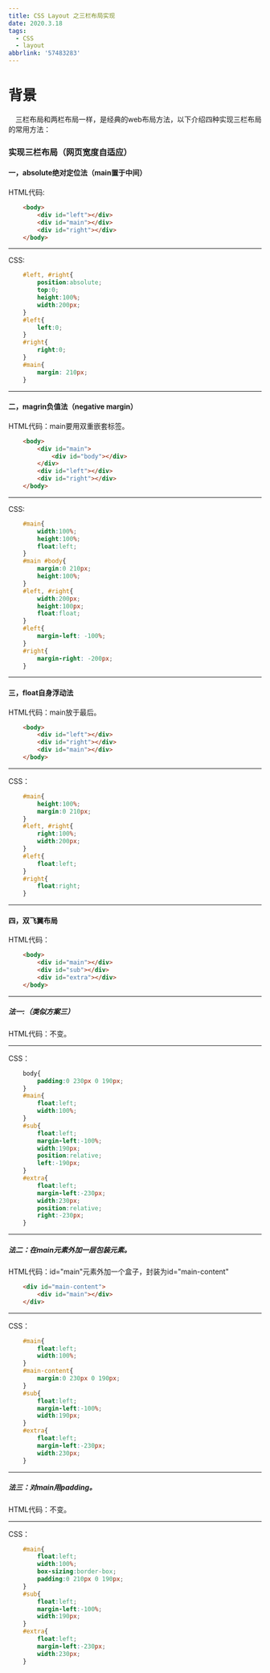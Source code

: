 ```yaml
---
title: CSS Layout 之三栏布局实现
date: 2020.3.18
tags:
  - CSS
  - layout
abbrlink: '57483283'
---
```

# 背景
&emsp;三栏布局和两栏布局一样，是经典的web布局方法，以下介绍四种实现三栏布局的常用方法：
<!--more-->
### 实现三栏布局（网页宽度自适应）
#### 一，absolute绝对定位法（main置于中间）
HTML代码:
~~~html
    <body>
        <div id="left"></div>
        <div id="main"></div>
        <div id="right"></div>
    </body>
~~~
*** 
CSS:
~~~css
    #left, #right{
        position:absolute;
        top:0;
        height:100%;
        width:200px;
    }
    #left{
        left:0;
    }
    #right{
        right:0;
    }
    #main{
        margin: 210px;
    }
~~~
*** 
#### 二，magrin负值法（negative margin）
HTML代码：main要用双重嵌套标签。
~~~html
    <body>
        <div id="main">
            <div id="body"></div>
        </div>
        <div id="left"></div>
        <div id="right"></div>
    </body>
~~~
***
CSS:
~~~css
    #main{
        width:100%;
        height:100%;
        float:left;
    }
    #main #body{
        margin:0 210px;
        height:100%;
    }
    #left, #right{
        width:200px;
        height:100px;
        float:float;
    }
    #left{
        margin-left: -100%;
    }
    #right{
        margin-right: -200px;
    }
~~~
***
#### 三，float自身浮动法
HTML代码：main放于最后。
~~~html
    <body>
        <div id="left"></div>
        <div id="right"></div>
        <div id="main"></div>
    </body>
~~~
***
CSS：
~~~css
    #main{
        height:100%;
        margin:0 210px;
    }
    #left, #right{
        right:100%;
        width:200px;
    }
    #left{
        float:left;
    }
    #right{
        float:right;
    }
~~~
***
#### 四，双飞翼布局
HTML代码：
~~~html
    <body>
        <div id="main"></div>
        <div id="sub"></div>
        <div id="extra"></div>
    </body>
~~~
***
##### 法一:（类似方案三）
HTML代码：不变。
*** 
CSS：
~~~css
    body{
        padding:0 230px 0 190px;
    }
    #main{
        float:left;
        width:100%;
    }
    #sub{
        float:left;
        margin-left:-100%;
        width:190px;
        position:relative;
        left:-190px;
    }
    #extra{
        float:left;
        margin-left:-230px;
        width:230px;
        position:relative;
        right:-230px;
    }
~~~
***
##### 法二：在main元素外加一层包装元素。
HTML代码：id="main"元素外加一个盒子，封装为id="main-content"
~~~html
    <div id="main-content">
        <div id="main"></div>
    </div>
~~~
**** 
CSS：
~~~css
    #main{
        float:left;
        width:100%;
    }
    #main-content{
        margin:0 230px 0 190px;
    }
    #sub{
        float:left;
        margin-left:-100%;
        width:190px;
    }
    #extra{
        float:left;
        margin-left:-230px;
        width:230px;
    }
~~~
***
##### 法三：对main用padding。
HTML代码：不变。
***
CSS：
~~~css
    #main{
        float:left;
        width:100%;
        box-sizing:border-box;
        padding:0 210px 0 190px;
    }
    #sub{
        float:left;
        margin-left:-100%;
        width:190px;
    }
    #extra{
        float:left;
        margin-left:-230px;
        width:230px;
    }
~~~